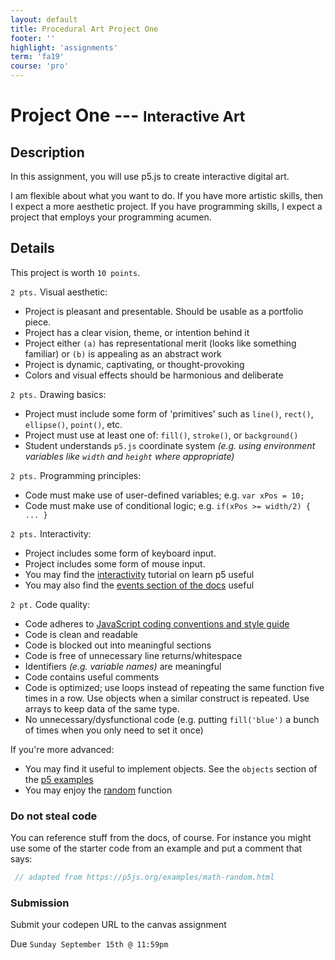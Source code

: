 ```yaml
---
layout: default
title: Procedural Art Project One
footer: ''
highlight: 'assignments'
term: 'fa19'
course: 'pro'
---
```

# Project One --- <small>Interactive Art</small>
## Description
In this assignment, you will use p5.js to create interactive digital art. 

I am flexible about what you want to do. If you have more artistic skills, then I expect a more aesthetic project. If you have programming skills, I expect a project that employs your programming acumen.

## Details
This project is worth `10 points`.

`2 pts.` Visual aesthetic:
 * Project is pleasant and presentable. Should be usable as a portfolio piece.
 * Project has a clear vision, theme, or intention behind it
 * Project either `(a)` has representational merit (looks like something familiar) or `(b)` is appealing as an abstract work 
 * Project is dynamic, captivating, or thought-provoking
 * Colors and visual effects should be harmonious and deliberate
 
`2 pts.` Drawing basics:
 * Project must include some form of 'primitives' such as `line()`, `rect()`, `ellipse()`, `point()`, etc.
 * Project must use at least one of: `fill()`, `stroke()`, or `background()`
 * Student understands `p5.js` coordinate system _(e.g. using environment variables like `width` and `height` where appropriate)_

`2 pts.` Programming principles:
 * Code must make use of user-defined variables; e.g. `var xPos = 10;`
 * Code must make use of conditional logic; e.g. `if(xPos >= width/2) { ... }`

`2 pts.` Interactivity:
 * Project includes some form of keyboard input.
 * Project includes some form of mouse input.
 * You may find the [interactivity](https://p5js.org/learn/interactivity.html) tutorial on learn p5 useful
 * You may also find the [events section of the docs](https://p5js.org/reference/#group-Events) useful

`2 pt.` Code quality:
 * Code adheres to [JavaScript coding conventions and style guide](https://www.w3schools.com/js/js_conventions.asp)
 * Code is clean and readable
 * Code is blocked out into meaningful sections
 * Code is free of unnecessary line returns/whitespace
 * Identifiers _(e.g. variable names)_ are meaningful
 * Code contains useful comments
 * Code is optimized; use loops instead of repeating the same function five times in a row. Use objects when a similar construct is repeated. Use arrays to keep data of the same type.
 * No unnecessary/dysfunctional code (e.g. putting `fill('blue')` a bunch of times when you only need to set it once)

If you're more advanced:
 * You may find it useful to implement objects. See the `objects` section of the [p5 examples](https://p5js.org/examples/)
 * You may enjoy the [random](https://p5js.org/examples/math-random.html) function

### Do not steal code
You can reference stuff from the docs, of course. For instance you might use some of the starter code from an example and put a comment that says:

```js
 // adapted from https://p5js.org/examples/math-random.html
```

### Submission
Submit your codepen URL to the canvas assignment

Due `Sunday September 15th @ 11:59pm`